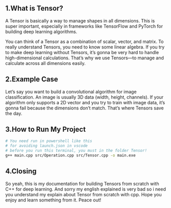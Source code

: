 ## 1.What is Tensor?

A Tensor is basically a way to manage shapes in all dimensions. This is super important, especially in frameworks like TensorFlow and PyTorch for building deep learning algorithms.

You can think of a Tensor as a combination of scalar, vector, and matrix. To really understand Tensors, you need to know some linear algebra. If you try to make deep learning without Tensors, it’s gonna be very hard to handle high-dimensional calculations. That’s why we use Tensors—to manage and calculate across all dimensions easily.

## 2.Example Case

Let’s say you want to build a convolutional algorithm for image classification. An image is usually 3D data (width, height, channels). If your algorithm only supports a 2D vector and you try to train with image data, it’s gonna fail because the dimensions don’t match. That’s where Tensors save the day.

## 3.How to Run My Project
```bash
# You need run in powershell like this
# for avoiding launch.json in vscode 
# before you run this terminal, you must in the folder Tensor!
g++ main.cpp src/Operation.cpp src/Tensor.cpp -o main.exe
```

## 4.Closing
So yeah, this is my documentation for building Tensors from scratch with C++ for deep learning. And sorry my english explained is very bad so i need you understand my explain about Tensor from scratch with cpp. Hope you enjoy and learn something from it. Peace out! 
